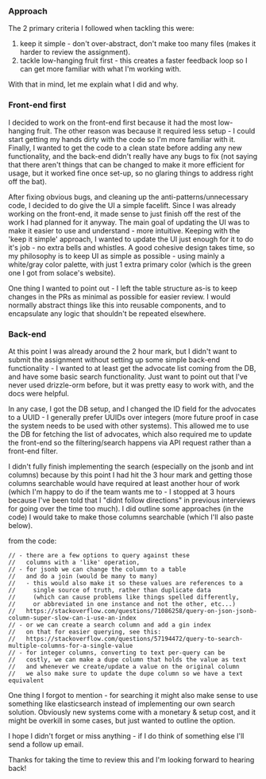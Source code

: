 ### Approach
The 2 primary criteria I followed when tackling this were:
1. keep it simple - don't over-abstract, don't make too many files (makes it harder to review the assignment).
2. tackle low-hanging fruit first - this creates a faster feedback loop so I can get more familiar with what I'm working with.

With that in mind, let me explain what I did and why.

### Front-end first
I decided to work on the front-end first because it had the most low-hanging fruit. The other reason was because it required less setup - I could start getting my hands dirty with the code so I'm more familiar with it. Finally, I wanted to get the code to a clean state before adding any new functionality, and the back-end didn't really have any bugs to fix (not saying that there aren't things that can be changed to make it more efficient for usage, but it worked fine once set-up, so no glaring things to address right off the bat).

After fixing obvious bugs, and cleaning up the anti-patterns/unnecessary code, I decided to do give the UI a simple facelift. Since I was already working on the front-end, it made sense to just finish off the rest of the work I had planned for it anyway. The main goal of updating the UI was to make it easier to use and understand - more intuitive. Keeping with the 'keep it simple' approach, I wanted to update the UI just enough for it to do it's job - no extra bells and whistles. A good cohesive design takes time, so my philosophy is to keep UI as simple as possible - using mainly a white/gray color palette, with just 1 extra primary color (which is the green one I got from solace's website).

One thing I wanted to point out - I left the table structure as-is to keep changes in the PRs as minimal as possible for easier review. I would normally abstract things like this into reusable components, and to encapsulate any logic that shouldn't be repeated elsewhere.

### Back-end
At this point I was already around the 2 hour mark, but I didn't want to submit the assignment without setting up some simple back-end functionality - I wanted to at least get the advocate list coming from the DB, and have some basic search functionality. Just want to point out that I've never used drizzle-orm before, but it was pretty easy to work with, and the docs were helpful.

In any case, I got the DB setup, and I changed the ID field for the advocates to a UUID - I generally prefer UUIDs over integers (more future proof in case the system needs to be used with other systems). This allowed me to use the DB for fetching the list of advocates, which also required me to update the front-end so the filtering/search happens via API request rather than a front-end filter.

I didn't fully finish implementing the search (especially on the jsonb and int columns) because by this point I had hit the 3 hour mark and getting those columns searchable would have required at least another hour of work (which I'm happy to do if the team wants me to - I stopped at 3 hours because I've been told that I "didnt follow directions" in previous interviews for going over the time too much). I did outline some approaches (in the code) I would take to make those columns searchable (which I'll also paste below).

from the code:
```
// - there are a few options to query against these
//   columns with a 'like' operation,
// - for jsonb we can change the column to a table
//   and do a join (would be many to many)
//   - this would also make it so these values are references to a
//     single source of truth, rather than duplicate data
//     (which can cause problems like things spelled differently,
//     or abbreviated in one instance and not the other, etc...)
//   https://stackoverflow.com/questions/71086258/query-on-json-jsonb-column-super-slow-can-i-use-an-index
// - or we can create a search column and add a gin index
//   on that for easier querying, see this:
//   https://stackoverflow.com/questions/57194472/query-to-search-multiple-columns-for-a-single-value
// - for integer columns, converting to text per-query can be
//   costly, we can make a dupe column that holds the value as text
//   and whenever we create/update a value on the original column
//   we also make sure to update the dupe column so we have a text equivalent
```

One thing I forgot to mention - for searching it might also make sense to use something like elasticsearch instead of implementing our own search solution. Obviously new systems come with a monetary & setup cost, and it might be overkill in some cases, but just wanted to outline the option.

I hope I didn't forget or miss anything - if I do think of something else I'll send a follow up email.

Thanks for taking the time to review this and I'm looking forward to hearing back!
